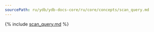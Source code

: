 ```yaml
---
sourcePath: ru/ydb/ydb-docs-core/ru/core/concepts/scan_query.md
---
```

{% include [scan_query.md](_includes/scan_query.md) %}
